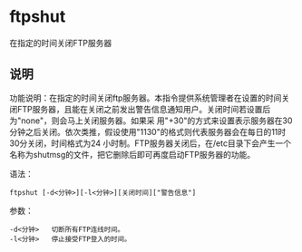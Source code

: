 ftpshut
===

在指定的时间关闭FTP服务器

## 说明

功能说明：在指定的时间关闭ftp服务器。本指令提供系统管理者在设置的时间关闭FTP服务器，且能在关闭之前发出警告信息通知用户。关闭时间若设置后为"none"，则会马上关闭服务器。如果采 用"+30"的方式来设置表示服务器在30分钟之后关闭。依次类推，假设使用"1130"的格式则代表服务器会在每日的11时30分关闭，时间格式为24 小时制。FTP服务器关闭后，在/etc目录下会产生一个名称为shutmsg的文件，把它删除后即可再度启动FTP服务器的功能。

语法：

```
ftpshut [-d<分钟>][-l<分钟>][关闭时间]["警告信息"]
```

参数：

```
-d<分钟>   切断所有FTP连线时间。
-l<分钟>   停止接受FTP登入的时间。
```



